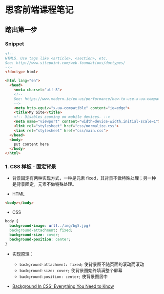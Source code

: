# 思客前端课程笔记

## 踏出第一步

### Snippet

```html
<!--
HTML5. Use tags like <article>, <section>, etc.
See: http://www.sitepoint.com/web-foundations/doctypes/
-->
<!doctype html>

<html lang="en">
  <head>
    <meta charset="utf-8">
    <!--
    See: https://www.modern.ie/en-us/performance/how-to-use-x-ua-compatible
    -->
    <meta http-equiv="x-ua-compatible" content="ie=edge">
    <title>My Site</title>
    <!-- Disables zooming on mobile devices. -->
    <meta name="viewport" content="width=device-width,initial-scale=1">
    <link rel="stylesheet" href="css/normalize.css">
    <link rel="stylesheet" href="css/main.css">
  </head>
  <body>
    put content here
  </body>
</html>

```

### 1. CSS 样板 - 固定背景

- 背景固定有两种实现方式，一种是元素 fixed，其背景不做特殊处理；另一种是背景固定，元素不做特殊处理。

- HTML

```html
<body></body>
```

- CSS

```css
body {
  background-image: url(../img/bg5.jpg)
  background-attachment: fixed;
  background-size: cover;
  background-position: center;
}
```

- 实现原理：
  - `background-attachment: fixed;` 使背景图不随页面的滚动而滚动
  - `background-size: cover;` 使背景图始终填满整个屏幕
  - `background-position: center;` 使背景图居中

- [Background In CSS: Everything You Need to Know](http://www.smashingmagazine.com/2009/09/backgrounds-in-css-everything-you-need-to-know/)
